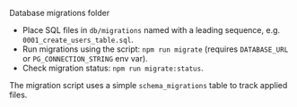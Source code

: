 Database migrations folder

- Place SQL files in `db/migrations` named with a leading sequence, e.g. `0001_create_users_table.sql`.
- Run migrations using the script: `npm run migrate` (requires `DATABASE_URL` or `PG_CONNECTION_STRING` env var).
- Check migration status: `npm run migrate:status`.

The migration script uses a simple `schema_migrations` table to track applied files.
